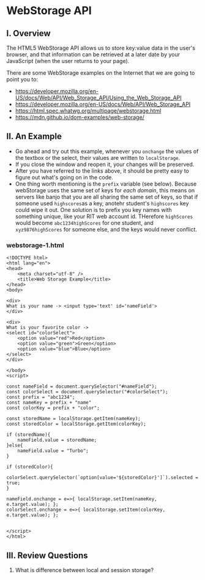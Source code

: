 # WebStorage API

## I. Overview
The HTML5 WebStorage API allows us to store key:value data in the user's browser, and that information can be retrieved at a later date by your JavaScript (when the user returns to your page).

There are some WebStorage examples on the Internet that we are going to point you to:

- https://developer.mozilla.org/en-US/docs/Web/API/Web_Storage_API/Using_the_Web_Storage_API
- https://developer.mozilla.org/en-US/docs/Web/API/Web_Storage_API
- https://html.spec.whatwg.org/multipage/webstorage.html
- https://mdn.github.io/dom-examples/web-storage/


## II. An Example

- Go ahead and try out this example, whenever you `onchange` the values of the textbox or the select, their values are written to `localStorage`. 
- If you close the window and reopen it, your changes will be preserved.  
- After you have referred to the links above, it should be pretty easy to figure out what's going on in the code.
- One thing worth mentioning is the `prefix` variable (see below). Because webStorage uses the same set of keys for *each domain*, this means on servers like banjo that you are all sharing the same set of keys, so that if someone used `highscores`as a key, anotehr student's `highscores` key could wipe it out. One solution is to prefix you key names with something unique, like your RIT web account id. THerefore `highScores` would become `abc1234highScores` for one student, and `xyz9876highScores` for someone else, and the keys would never conflict.

### webstorage-1.html
```
<!DOCTYPE html>
<html lang="en">
<head>
	<meta charset="utf-8" />
	<title>Web Storage Example</title>
</head>
<body>

<div>
What is your name -> <input type='text' id='nameField'>
</div>

<div>
What is your favorite color -> 
<select id="colorSelect">
	<option value="red">Red</option>
	<option value="green">Green</option>
	<option value="blue">Blue</option>
</select>
</div>

</body>
<script>

const nameField = document.querySelector("#nameField");
const colorSelect = document.querySelector("#colorSelect");
const prefix = "abc1234";
const nameKey = prefix + "name"
const colorKey = prefix + "color";

const storedName = localStorage.getItem(nameKey);
const storedColor = localStorage.getItem(colorKey);

if (storedName){
	nameField.value = storedName;
}else{
	nameField.value = "Turbo";
}

if (storedColor){
	colorSelect.querySelector(`option[value='${storedColor}']`).selected = true;
}

nameField.onchange = e=>{ localStorage.setItem(nameKey, e.target.value); };
colorSelect.onchange = e=>{ localStorage.setItem(colorKey, e.target.value); };


</script>
</html>
```

## III. Review Questions
1. What is difference between local and session storage?



